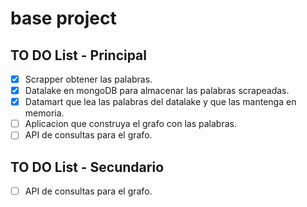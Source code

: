 # base project

## TO DO List - Principal

- [X] Scrapper obtener las palabras.
- [X] Datalake en mongoDB para almacenar las palabras scrapeadas.
- [X] Datamart que lea las palabras del datalake y que las mantenga en memoria.
- [ ] Aplicacion que construya el grafo con las palabras.
- [ ] API de consultas para el grafo.

## TO DO List - Secundario

- [ ] API de consultas para el grafo.
